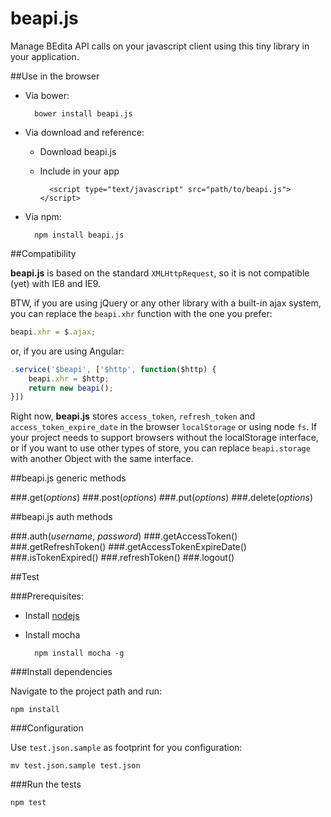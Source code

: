 # beapi.js
Manage BEdita API calls on your javascript client using this tiny library in your application.

##Use in the browser

- Via bower:

		bower install beapi.js

- Via download and reference:
	- Download beapi.js
	- Include in your app
			
			<script type="text/javascript" src="path/to/beapi.js"></script>

- Via npm:

		npm install beapi.js
			

##Compatibility

**beapi.js** is based on the standard `XMLHttpRequest`, so it is not compatible (yet) with IE8 and IE9.

BTW, if you are using jQuery or any other library with a built-in ajax system, you can replace the `beapi.xhr` function with the one you prefer:

```javascript
beapi.xhr = $.ajax;
```
or, if you are using Angular:

```javascript
.service('$beapi', ['$http', function($http) {
	beapi.xhr = $http;
	return new beapi();
}])
```

Right now, **beapi.js** stores `access_token`, `refresh_token` and `access_token_expire_date` in the browser `localStorage` or using node `fs`. If your project needs to support browsers without the localStorage interface, or if you want to use other types of store, you can replace `beapi.storage` with another Object with the same interface.


##beapi.js generic methods

###.get(*options*)
###.post(*options*)
###.put(*options*)
###.delete(*options*)

##beapi.js auth methods

###.auth(*username*, *password*)
###.getAccessToken()
###.getRefreshToken()
###.getAccessTokenExpireDate()
###.isTokenExpired()
###.refreshToken()
###.logout()

##Test

###Prerequisites:
- Install [nodejs](https://nodejs.org/)
- Install mocha

		npm install mocha -g
		
###Install dependencies

Navigate to the project path and run:

```
npm install
```
		
###Configuration

Use `test.json.sample` as footprint for you configuration:

```
mv test.json.sample test.json
```

###Run the tests

```
npm test
```
